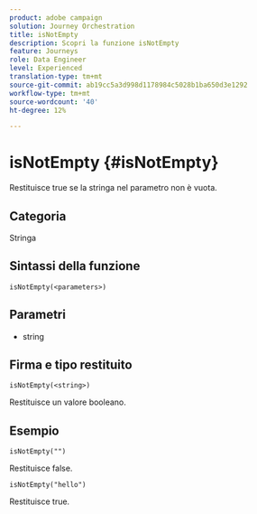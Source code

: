 ```yaml
---
product: adobe campaign
solution: Journey Orchestration
title: isNotEmpty
description: Scopri la funzione isNotEmpty
feature: Journeys
role: Data Engineer
level: Experienced
translation-type: tm+mt
source-git-commit: ab19cc5a3d998d1178984c5028b1ba650d3e1292
workflow-type: tm+mt
source-wordcount: '40'
ht-degree: 12%

---
```



# isNotEmpty {#isNotEmpty}

Restituisce true se la stringa nel parametro non è vuota.

## Categoria

Stringa

## Sintassi della funzione

`isNotEmpty(<parameters>)`

## Parametri

* string

## Firma e tipo restituito

`isNotEmpty(<string>)`

Restituisce un valore booleano.

## Esempio

`isNotEmpty("")`

Restituisce false.

`isNotEmpty("hello")`

Restituisce true.
